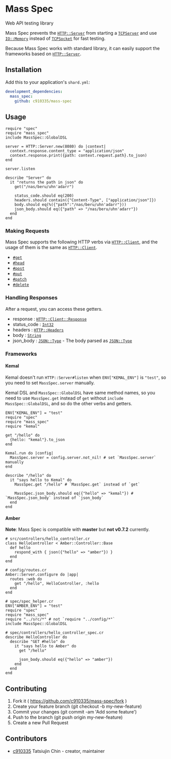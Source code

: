 # Mass Spec

Web API testing library

Mass Spec prevents the [`HTTP::Server`](https://crystal-lang.org/api/latest/HTTP/Server.html) from starting a [`TCPServer`](https://crystal-lang.org/api/latest/TCPServer.html) and use [`IO::Memory`](https://crystal-lang.org/api/latest/IO/Memory.html) instead of [`TCPSocket`](https://crystal-lang.org/api/latest/TCPSocket.html) for fast testing.

Because Mass Spec works with standard library, it can easily support the frameworks based on [`HTTP::Server`](https://crystal-lang.org/api/latest/HTTP/Server.html).

## Installation

Add this to your application's `shard.yml`:

```yaml
development_dependencies:
  mass_spec:
    github: c910335/mass-spec
```

## Usage

```crystal
require "spec"
require "mass_spec"
include MassSpec::GlobalDSL

server = HTTP::Server.new(8080) do |context|
  context.response.content_type = "application/json"
  context.response.print({path: context.request.path}.to_json)
end

server.listen

describe "Server" do
  it "returns the path in json" do
    get("/nas/beru/uhn'adarr")

    status_code.should eq(200)
    headers.should contain({"Content-Type", ["application/json"]})
    body.should eq(%({"path":"/nas/beru/uhn'adarr"}))
    json_body.should eq({"path" => "/nas/beru/uhn'adarr"})
  end
end
```

### Making Requests

Mass Spec supports the following HTTP verbs via [`HTTP::Client`](https://crystal-lang.org/api/latest/HTTP/Client.html), and the usage of them is the same as [`HTTP::Client`](https://crystal-lang.org/api/latest/HTTP/Client.html).

- [`#get`](https://crystal-lang.org/api/latest/HTTP/Client.html#get%28path%2Cheaders%3AHTTP%3A%3AHeaders%3F%3Dnil%2C%2A%2Cform%3AHash%28String%2CString%29%7CNamedTuple%29%3AHTTP%3A%3AClient%3A%3AResponse-instance-method)
- [`#head`](https://crystal-lang.org/api/latest/HTTP/Client.html#head%28path%2Cheaders%3AHTTP%3A%3AHeaders%3F%3Dnil%2C%2A%2Cform%3AHash%28String%2CString%29%7CNamedTuple%29%3AHTTP%3A%3AClient%3A%3AResponse-instance-method)
- [`#post`](https://crystal-lang.org/api/latest/HTTP/Client.html#post%28path%2Cheaders%3AHTTP%3A%3AHeaders%3F%3Dnil%2C%2A%2Cform%3AHash%28String%2CString%29%7CNamedTuple%29%3AHTTP%3A%3AClient%3A%3AResponse-instance-method)
- [`#put`](https://crystal-lang.org/api/latest/HTTP/Client.html#put%28path%2Cheaders%3AHTTP%3A%3AHeaders%3F%3Dnil%2Cbody%3ABodyType%3Dnil%2C%26block%29-instance-method)
- [`#patch`](https://crystal-lang.org/api/latest/HTTP/Client.html#patch%28path%2Cheaders%3AHTTP%3A%3AHeaders%3F%3Dnil%2C%2A%2Cform%3AHash%28String%2CString%29%7CNamedTuple%29%3AHTTP%3A%3AClient%3A%3AResponse-instance-method)
- [`#delete`](https://crystal-lang.org/api/latest/HTTP/Client.html#delete%28path%2Cheaders%3AHTTP%3A%3AHeaders%3F%3Dnil%2Cbody%3ABodyType%3Dnil%29%3AHTTP%3A%3AClient%3A%3AResponse-instance-method)

### Handling Responses

After a request, you can access these getters.

- response : [`HTTP::Client::Response`](https://crystal-lang.org/api/latest/HTTP/Client/Response.html)
- status_code : [`Int32`](https://crystal-lang.org/api/latest/Int32.html)
- headers : [`HTTP::Headers`](https://crystal-lang.org/api/latest/HTTP/Headers.html)
- body : [`String`](https://crystal-lang.org/api/latest/String.html)
- json_body : [`JSON::Type`](https://crystal-lang.org/api/latest/JSON/Type.html) - The body parsed as [`JSON::Type`](https://crystal-lang.org/api/latest/JSON/Type.html)

### Frameworks

#### Kemal

Kemal doesn't run `HTTP::Server#listen` when `ENV["KEMAL_ENV"]` is `"test"`, so you need to set `MassSpec.server` manually.

Kemal DSL and `MassSpec::GlobalDSL` have same method names, so you need to use `MassSpec.get` instead of `get` without `include MassSpec::GlobalDSL`, and so do the other verbs and getters.

```crystal
ENV["KEMAL_ENV"] = "test"
require "spec"
require "mass_spec"
require "kemal"

get "/hello" do
  {hello: "kemal"}.to_json
end

Kemal.run do |config|
  MassSpec.server = config.server.not_nil! # set `MassSpec.server` manually
end

describe "/hello" do
  it "says hello to Kemal" do
    MassSpec.get "/hello" # `MassSpec.get` instead of `get`

    MassSpec.json_body.should eq({"hello" => "kemal"}) # `MassSpec.json_body` instead of `json_body`
  end
end
```

#### Amber

**Note**: Mass Spec is compatible with **master** but **not v0.7.2** currently.

```crystal
# src/controllers/hello_controller.cr
class HelloController < Amber::Controller::Base
  def hello
    respond_with { json({"hello" => "amber"}) }
  end
end

# config/routes.cr
Amber::Server.configure do |app|
  routes :web do
    get "/hello", HelloController, :hello
  end
end

# spec/spec_helper.cr
ENV["AMBER_ENV"] = "test"
require "spec"
require "mass_spec"
require "../src/*" # not `require "../config/*"`
include MassSpec::GlobalDSL

# spec/controllers/hello_controller_spec.cr
describe HelloController do
  describe "GET #hello" do
    it "says hello to Amber" do
      get "/hello"

      json_body.should eq({"hello" => "amber"})
    end
  end
end
```

## Contributing

1. Fork it ( https://github.com/c910335/mass-spec/fork )
2. Create your feature branch (git checkout -b my-new-feature)
3. Commit your changes (git commit -am 'Add some feature')
4. Push to the branch (git push origin my-new-feature)
5. Create a new Pull Request

## Contributors

- [c910335](https://github.com/c910335) Tatsiujin Chin - creator, maintainer
